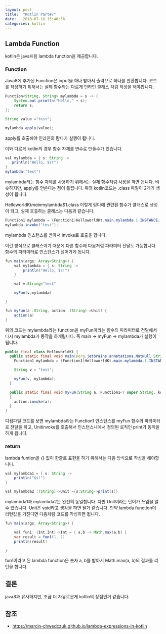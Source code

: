 ```yaml
---
layout: post
title:  "Kotlin Part#7"
date:   2018-07-16 15:40:56
categories: kotlin
---
```

## Lambda Function
kotlin은 java처럼 lambda function을 제공합니다.

### Function
Java8에 추가된 Function은 input을 하나 받아서 출력으로 하나를 반환합니다.
코드를 작성하기 위해서는 실제 함수와는 다르게 인라인 클래스 처럼 작성을 해야합니다.

```java
Function<String, String> mylambda = s -> {
    System.out.println("Hello," + s);
    return s;
};

String value ="test";

mylambda.apply(value);
```
apply를 호출해야 인라인의 람다가 실행이 됩니다.

이와 다르게 kotlin의 경우 함수 자체를 변수로 만들수가 있습니다.

```java
val mylambda = { s: String ->
   println("Hello, $s!")
}
mylambda("test")
```

mylambda라는 함수 자체를 사용하기 위해서는 실제 함수처럼 사용을 하면 됩니다.
비슷하지만, apply를 안쓴다는 점이 틀립니다.
위의 kotlin코드는 .class 파일이 2개가 생성이 됩니다.

HelloworldKt$main$mylambda$1.class 이렇게 람다에 관련된 함수가 클래스로 생성이 되고, 실제 호출하는 클래스는 다음과 같습니다.

```java
Function1 mylambda = (Function1)HelloworldKt.main.mylambda.1.INSTANCE;
mylambda.invoke("test");
```
mylambda 인스턴스를 받아서 invoke로 호출을 합니다.

이런 방식으로 클래스이기 때문에 다른 함수에 다음처럼 파라미터 전달도 가능합니다. 함수의 파라미터로 인스턴스가 넘어가게 됩니다.

```java
fun main(args: Array<String>) {
    val mylambda = { s: String ->
        println("Hello, $s!")
    }

    val v:String="test"

    myFun(v,mylambda)

}

fun myFun(a :String, action: (String)->Unit) {
    action(a)
}
```
위의 코드는 mylambda라는 function을 myFun이라는 함수의 파라미터로 전달해서 다시 mylambda가 동작을 하게됩니다.
즉 main -> myFun -> mylambda가 실행이 됩니다.

```java
public final class HelloworldKt {
  public static final void main(@org.jetbrains.annotations.NotNull String[] args) {
    Function1 mylambda = (Function1)HelloworldKt.main.mylambda.1.INSTANCE;

    String v = "test";

    myFun(v, mylambda);
  }

  public static final void myFun(String a, Function1<? super String, kotlin.Unit> action)
  {
    action.invoke(a);
  }
}
```
디컴파일 코드를 보면 mylambda라는 Function1 인스턴스를 myFun 함수의 파라미터로 전달을 하고, Unitinvoke를 호출해서 인스턴스내에서 정의된 로직인 print가 동작을 하게 됩니다.

### return
lambda funtion을 {} 없이 한줄로 표현을 하기 위해서는 다음 방식으로 작성을 해야합니다.
```java
val mylambda1 = { s: String ->
    println("$s!")
}

val mylambda2 :(String)->Unit ={s:String->print(s)}
```
mylambda1과 mylambda2는 완전히 동일합니다. 다만 Unit이라는 단어가 쓰임을 알수 있습니다.
Unit은 void라고 생각을 하면 될거 같습니다. 만약 lambda function이 리턴값을 가진다면 다음처럼 코드를 작성하면 됩니다.

```java
fun main(args: Array<String>) {

    val fun1: (Int,Int)->Int = { a,b -> Math.max(a,b) }
    var result = fun1(1, 2)
    println(result)

}
```
fun1이라고 된 lambda function은 숫자 a, b를 받아서 Math.max(a, b)의 결과를 리턴을 합니다.

## 결론
java8과 유사하지만, 조금 더 자유로운게 kotlin의 장점인거 같습니다.

## 참조
* https://marcin-chwedczuk.github.io/lambda-expressions-in-kotlin
